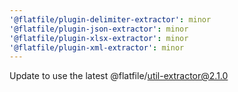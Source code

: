 ```yaml
---
'@flatfile/plugin-delimiter-extractor': minor
'@flatfile/plugin-json-extractor': minor
'@flatfile/plugin-xlsx-extractor': minor
'@flatfile/plugin-xml-extractor': minor
---
```


Update to use the latest @flatfile/util-extractor@2.1.0
